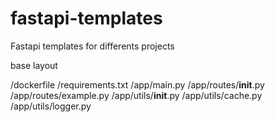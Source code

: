 # fastapi-templates
Fastapi templates for differents projects

base layout

/dockerfile
/requirements.txt
/app/main.py
/app/routes/__init__.py
/app/routes/example.py
/app/utils/__init__.py
/app/utils/cache.py
/app/utils/logger.py